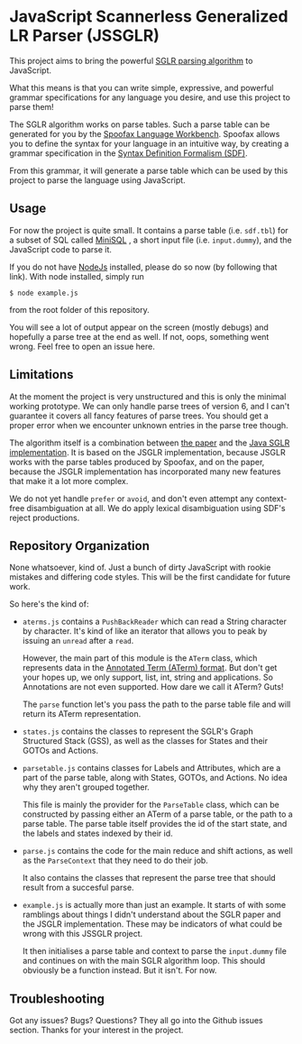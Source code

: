 # JavaScript Scannerless Generalized LR Parser (JSSGLR)

This project aims to bring the powerful [SGLR parsing algorithm](https://en.wikipedia.org/wiki/Scannerless_parsing) to JavaScript.

What this means is that you can write simple, expressive, and powerful grammar specifications
for any language you desire, and use this project to parse them!

The SGLR algorithm works on parse tables.
Such a parse table can be generated for you by the [Spoofax Language Workbench](http://metaborg.org/en/latest/).
Spoofax allows you to define the syntax for your language in an intuitive way,
by creating a grammar specification in the [Syntax Definition Formalism (SDF)](http://metaborg.org/en/latest/source/langdev/meta/lang/sdf3.html).

From this grammar, it will generate a parse table which can be used by this project to parse the language using JavaScript.

## Usage

For now the project is quite small.
It contains a parse table (i.e. `sdf.tbl`) for a subset of SQL called [MiniSQL](https://github.com/metaborg/spt/tree/master/org.metaborg.lang.minisql)
, a short input file (i.e. `input.dummy`), and the JavaScript code to parse it.

If you do not have [NodeJs](https://nodejs.org/en/) installed, please do so now (by following that link).
With node installed, simply run
```
$ node example.js
```
from the root folder of this repository.

You will see a lot of output appear on the screen (mostly debugs) and hopefully a parse tree at the end as well.
If not, oops, something went wrong.
Feel free to open an issue here.

## Limitations

At the moment the project is very unstructured and this is only the minimal working prototype.
We can only handle parse trees of version 6, and I can't guarantee it covers all fancy features of parse trees.
You should get a proper error when we encounter unknown entries in the parse tree though.

The algorithm itself is a combination between [the paper](http://eelcovisser.org/wiki/thesis)
and the [Java SGLR implementation](https://github.com/metaborg/jsglr/tree/master/org.spoofax.jsglr).
It is based on the JSGLR implementation, because JSGLR works with the parse tables produced by Spoofax,
and on the paper, because the JSGLR implementation has incorporated many new features that make it a lot more complex.

We do not yet handle `prefer` or `avoid`, and don't even attempt any context-free disambiguation at all.
We do apply lexical disambiguation using SDF's reject productions.

## Repository Organization

None whatsoever, kind of.
Just a bunch of dirty JavaScript with rookie mistakes and differing code styles.
This will be the first candidate for future work.

So here's the kind of:
- `aterms.js` contains a `PushBackReader` which can read a String character by character.
  It's kind of like an iterator that allows you to peak by issuing an `unread` after a `read`.

  However, the main part of this module is the `ATerm` class, which represents data in the [Annotated Term (ATerm) format](http://homepages.cwi.nl/~paulk/publications/SPE00.pdf).
  But don't get your hopes up, we only support, list, int, string and applications.
  So Annotations are not even supported.
  How dare we call it ATerm? Guts!

  The `parse` function let's you pass the path to the parse table file and will return its ATerm representation.
- `states.js` contains the classes to represent the SGLR's Graph Structured Stack (GSS),
  as well as the classes for States and their GOTOs and Actions.
- `parsetable.js` contains classes for Labels and Attributes, which are a part of the parse table,
  along with States, GOTOs, and Actions. No idea why they aren't grouped together.

  This file is mainly the provider for the `ParseTable` class, which can be constructed by passing
  either an ATerm of a parse table, or the path to a parse table.
  The parse table itself provides the id of the start state, and the labels and states indexed by their id.
- `parse.js` contains the code for the main reduce and shift actions, as well as the `ParseContext` that they need to do their job.

  It also contains the classes that represent the parse tree that should result from a succesful parse.
- `example.js` is actually more than just an example.
  It starts of with some ramblings about things I didn't understand about the SGLR paper and the JSGLR implementation.
  These may be indicators of what could be wrong with this JSSGLR project.

  It then initialises a parse table and context to parse the `input.dummy` file and continues on with the main SGLR algorithm loop.
  This should obviously be a function instead. But it isn't. For now.

## Troubleshooting

Got any issues? Bugs? Questions? They all go into the Github issues section.
Thanks for your interest in the project.
